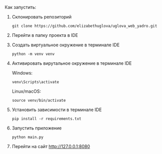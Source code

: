 Как запустить:
1. Склонировать репозиторий
   
   ```git clone https://github.com/elizabethuglova/uglova_web_yadro.git```
2. Перейти в папку проекта в IDE
3. Создать виртуальное окружение в терминале IDE
   
   ```python -m venv venv```
4. Активировать вирутальное окружение в терминале IDE
   
   Windows:
   
   ```venv\Scripts\activate```
   
   Linux/macOS:
   
   ```source venv/bin/activate```
5. Установить зависимости в терминале IDE

   ```pip install -r requirements.txt```
6. Запустить приложение
   
   ```python main.py```
8. Перейти на сайт
   http://127.0.0.1:8080
